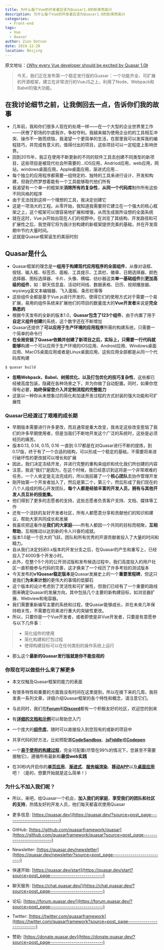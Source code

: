 ```yaml
---
title: 为什么每个Vue的开发者应该为Quasar1.0的到来而高兴
description: 为什么每个Vue的开发者应该为Quasar1.0的到来而高兴
categories: 
  - Front-end
tags: 
  - Vue
  - Quasar
author: Zion Dotson
date: 2019-12-20
location: Beijing
---
```


原文地址：[《Why every Vue developer should be excited by Quasar 1.0》](https://medium.com/quasar-framework/quasar-1-0-4bc696d60c1b)

> 今天，我们正在发布第一个稳定发行版的Quasar：一个功能齐全、可扩展的开源框架，建立在非常流行的VueJS之上，利用了Node、Webpack和Babel的强大功能。

<!-- more -->

## 在我讨论细节之前，让我倒回去一点，告诉你们我的故事

* 几年前，我和你们很多人现在的处境一样——在一个大型的企业世界里工作——厌倦了职场的尔虞我诈，争权夺利。我越来越为使用企业的的工具相互冲突、操作不一致而烦恼，我渴望一个更简单的生活，在那里我可以发挥我的编程技巧，并完成有意义的，值得付出的项目，这些项目可以一定程度上影响世界。
* 回到2015年，我正在使用不断更新的不同的软件工具去创建不同类型的新项目，这些项目是被现代社会所需要的...IOS应用，Andriod应用，web应用，网站，windows桌面应用，Apple桌面应用，渐进式应用...
* 每个独立的应用程序都需要一组特定的、独特的工具来进行设计、开发和构建，但我仍然梦想着能有一个工具能够取代他们所有
* 我渴望有一个单一的框架来<b>消除所有的复杂性</b>，<b>从同一个代码库</b>制作所有这些不同风格的程序
* 由于无法找到这样一个理想的工具，我决定创建它
* 这是一项浩大的工程。从零开始，我知道我需要将它建立在一个强大的核心框架之上，这个框架可以很容易地扩展和增强，从而生成我所设想的全面系统
* 就在这时，Vue.js开始出现在人们的视野中。在浏览了其结构、开发路径和可扩展性之后，我觉得它将为我计划构建的新框架提供完美的基础，并在开发周期中节约大量时间。
* 这就是Quasar框架诞生的美丽时刻

## Quasar是什么

* Quasar框架的理念是<b>一组用于构建现代应用程序的全面组件</b>，从像对话框、按钮、输入框、标签页、面板、工具提示、工具栏、徽章、日期选择器、颜色选择器、图标选择器、卡片、头像、横幅、纺纱器这类<b>单一基础组件</b>到<b>更加高级的组件</b>，如：聊天信息盒、活动时间线、数据表格、日历、视频播放器、wysiwyg富文本编辑器、飞入面板、条形栏等等
* 这些组件全都是基于Vue.js进行开发的，使得它们的使用方式对于需要一个易扩展，易用的组件系统来扩展他们的项目的数量庞大的<b>Vue开发者</b>来说是<b>完全熟悉的</b>
* 根据今天发布的全新的版本1.0，<b>Quasar包含了123个组件</b>，由于内置了用于<b>自定义组件创建</b>的系统，这个数字还在不断增加
* Quasar还提供了<b>可以应用于生产环境的应用程序</b>所需的构建系统，只需要一个简单的命令行
* <b>在全局安装了Quasar依赖并创建了新项目之后，实际上，只需要一行代码就能够</b>构建一个可以应用于生产环境的IOS应用、Android应用、Windows桌面应用、MacOS桌面应用或者是Linux桌面应用，这些应用全部都是从同一个代码库构建

```sh
$ quasar build
```

* <b>忽略Webpack、Babel、树摇优化、以及打包优化的技巧复杂性</b>，这些都已经被高度包装，隐藏在各种场景之下，并为你做了自动配置。同时，如果你觉得有必要，<b>始终保留您介入并定制流程的完整能力</b>
* 这是以一种你从未想象过的简化和加速开发过程的方式封装的强大功能和可扩展性

### Quasar已经渡过了艰难的成长期

* 早期版本需要进行许多更改，而且通常是重大改变，我肯定这些改变惹恼了我们的许多早期使用者，但是当我们不断地开发这个广泛的系统时，这些是必须经历的痛苦。
* 版本0.13, 0.14, 0.15, 0.16 一直到 0.17都是在对Quasar进行不断的提炼，到0.17版，终于有了一个合适的结构，可以形成一个稳定的基础，不需要将来进行破坏性的更改就可以增长和扩展
* 因此，我们决定冻结开发，并进行完整的重构来组织和优化我们所创建的内容
* 注意，我说“我们”是因为，在这个时候，我已经意识到这将是一个非常艰难的任务，一个人肯定是无法完成的，所以我招募了一个<b>核心团队</b>去协作管理开发
* 刚开始第一个开发者加入了，然后是第二个，第三个，然后形成了我们现在的八个人组成的核心开发团队，<b>每个人都是经验丰富的开发人员，拥有与其他开发人员互补的技能集。</b>
* 他们得到了更多的志愿者的支持，这些志愿者负责客户支持、文档、媒体等工作
* 还有一个活跃的友好开发者社区，所有人都愿意分享和贡献他们的知识和建议，帮助大家共同成长和发展
* 我喜欢把这看作是<b>我们的大家庭</b>——所有人都因一个共同的目标而相聚，<b>互相帮助</b>，互相推动以达到新的令人兴奋的成就。
* 版本1.0是一个巨大的飞跃，团队和所有优秀的开源贡献者投入了大量的时间和精力。
* 自从我们决定封闭0.x版本的开发分支之后，在Quasar的产生和重写上，已经投入了4000多个开发小时。
* 此外，在整个5个月的公开测试版和发布候选过程中，我们高度投入的用户社区一直积极参与代码的完善，这才换来了一个经历了许多考验的测试版本
* 今天发布的<b>v1Quasar稳定版本</b>是Quasar发展史上的一个<b>重要里程碑</b>，但这只是我们<b>为未来计划</b>的更伟大的事情的垫脚石
* 这个版本的设计考虑到了灵活性和可扩展性，但我们已经有了一个重要的路线图来确定Quasar的发展方向，其中包括几个主要的新构建目标，如浏览器扩展、Webview和电容器。
* 我们需要重新编写主要的系统和过程，使Quasar能够成长，并在未来几年保持相关性，不需要在将来进行重大的突破性更改。
* 所以，只要你是一个Vue开发者，或者即使是非Vue开发者，只要是有意愿参与以下几件事：

> * 简化组件的使用
> * 简化构建和打包过程
> * 使得构建目标可以在任何类别的操作系统上运行


* 那么这个<b>最新的Quasar发行版就是你不能忽视的</b>

### 你现在可以做些什么来了解更多

* 本文仅触及Quasar框架的能力的表面

* 有很多特性和重要的方面我没有时间在这里提到，所以在接下来的几周，我将发表一系列文章，详细介绍Quasar框架的各个特性和概念，请注意它们。

* 与此同时，我们在<b>[Forum](https://forum.quasar-framework.org/)</b>和<b>[Discord](https://chat.quasar.dev/?source=post_page---------------------------)</b>都有一个积极友好的社区，欢迎您的到来

* 有<b>[详细的文档和示例](https://quasar.dev/start?source=post_page---------------------------)</b>可以帮助您入门

* 一个庞大的<b>[组件库](https://quasar.dev/vue-components/uploader?source=post_page---------------------------)</b>，随时可以直接投入到您现有的或新的项目中

* 共享代码的好方法，比如预配置<b>[CodeSandbox](https://codesandbox.quasar.dev/?source=post_page---------------------------)</b>、<b>[jsFiddle](https://jsfiddle.quasar.dev/?source=post_page---------------------------)</b>或<b>[Codepen](https://codepen.quasar.dev/?source=post_page---------------------------)</b>

* 一个<b>[易于使用的构建过程](https://quasar.dev/quasar-cli/cli-documentation/build-commands?source=post_page---------------------------)</b>，完全可配置(尽管在99%的情况下，您甚至不需要接触它)，遵循所有最新和<b>最佳web实践</b>

* 在30秒内开启你的<b>[单页应用](https://quasar.dev/quasar-cli/developing-spa/introduction?source=post_page---------------------------)</b>、<b>[渐进式](https://quasar.dev/quasar-cli/developing-pwa/introduction?source=post_page---------------------------)</b>、<b>[服务端渲染](https://quasar.dev/quasar-cli/developing-ssr/introduction?source=post_page---------------------------)</b>、<b>[移动APP](https://quasar.dev/quasar-cli/developing-mobile-apps/introduction?source=post_page---------------------------)</b>以及<b>[桌面应用](https://quasar.dev/quasar-cli/developing-electron-apps/introduction?source=post_page---------------------------)</b>吧！（是的，想要开始就是这么简单！）

### 为什么不加入我们呢？

* 所以，来吧，给Quasar一个机会，<b>加入我们的家庭</b>，<b>享受我们的团队和社区的支持</b>，热情友好的开发人员，他们每天都喜欢使用Quasar

* 更多信息: [https://quasar.dev](https://quasar.dev/?source=post_page---------------------------)

* GitHub: [https://github.com/quasarframework/quasar](https://github.com/quasarframework/quasar?source=post_page---------------------------)

* Newsletter: [https://quasar.dev/newsletter](https://quasar.dev/newsletter?source=post_page---------------------------)

* 快速开始: [https://quasar.dev/start](https://quasar.dev/start?source=post_page---------------------------)

* 聊天服务: [https://chat.quasar.dev/](https://chat.quasar.dev/?source=post_page---------------------------)

* 论坛: [https://forum.quasar.dev/](https://forum.quasar.dev/?source=post_page---------------------------)

* Twitter: [https://twitter.com/quasarframework](https://twitter.com/quasarframework?source=post_page---------------------------)

* 赞助: [https://donate.quasar.dev](https://donate.quasar.dev/?source=post_page---------------------------)
